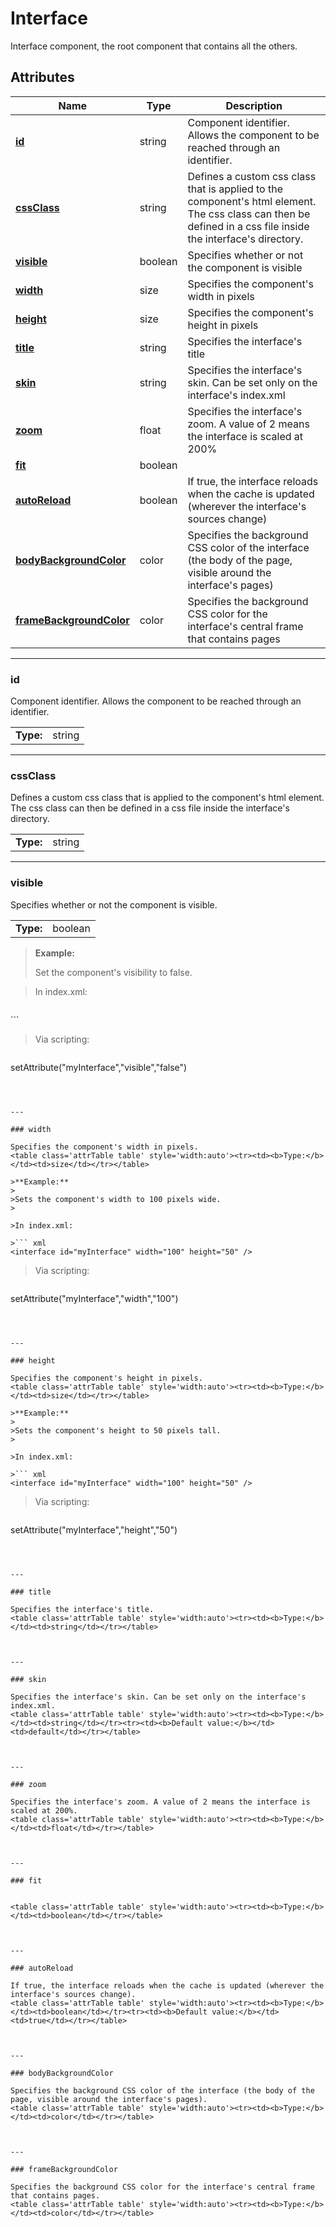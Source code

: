 
# Interface

Interface component, the root component that contains all the others.
## Attributes

|Name|Type|Description|
|---|---|---|
|**[id](#id)**|string|Component identifier. Allows the component to be reached through an identifier.|
|**[cssClass](#cssClass)**|string|Defines a custom css class that is applied to the component's html element. The css class can then be defined in a css file inside the interface's directory.|
|**[visible](#visible)**|boolean|Specifies whether or not the component is visible|
|**[width](#width)**|size|Specifies the component's width in pixels|
|**[height](#height)**|size|Specifies the component's height in pixels|
|**[title](#title)**|string|Specifies the interface's title|
|**[skin](#skin)**|string|Specifies the interface's skin. Can be set only on the interface's index.xml|
|**[zoom](#zoom)**|float|Specifies the interface's zoom. A value of 2 means the interface is scaled at 200%|
|**[fit](#fit)**|boolean||
|**[autoReload](#autoReload)**|boolean|If true, the interface reloads when the cache is updated (wherever the interface's sources change)|
|**[bodyBackgroundColor](#bodyBackgroundColor)**|color|Specifies the background CSS color of the interface (the body of the page, visible around the interface's pages)|
|**[frameBackgroundColor](#frameBackgroundColor)**|color|Specifies the background CSS color for the interface's central frame that contains pages|


---

### id

Component identifier. Allows the component to be reached through an identifier.
<table class='attrTable table' style='width:auto'><tr><td><b>Type:</b></td><td>string</td></tr></table>



---

### cssClass

Defines a custom css class that is applied to the component's html element. The css class can then be defined in a css file inside the interface's directory.
<table class='attrTable table' style='width:auto'><tr><td><b>Type:</b></td><td>string</td></tr></table>



---

### visible

Specifies whether or not the component is visible.
<table class='attrTable table' style='width:auto'><tr><td><b>Type:</b></td><td>boolean</td></tr></table>

>**Example:**
>
>Set the component's visibility to false.
>

>In index.xml:

>``` xml
<interface id="myInterface" visible="false" />
```

>Via scripting:

>``` js
setAttribute("myInterface","visible","false")
```



---

### width

Specifies the component's width in pixels.
<table class='attrTable table' style='width:auto'><tr><td><b>Type:</b></td><td>size</td></tr></table>

>**Example:**
>
>Sets the component's width to 100 pixels wide.
>

>In index.xml:

>``` xml
<interface id="myInterface" width="100" height="50" />
```

>Via scripting:

>``` js
setAttribute("myInterface","width","100")
```



---

### height

Specifies the component's height in pixels.
<table class='attrTable table' style='width:auto'><tr><td><b>Type:</b></td><td>size</td></tr></table>

>**Example:**
>
>Sets the component's height to 50 pixels tall.
>

>In index.xml:

>``` xml
<interface id="myInterface" width="100" height="50" />
```

>Via scripting:

>``` js
setAttribute("myInterface","height","50")
```



---

### title

Specifies the interface's title.
<table class='attrTable table' style='width:auto'><tr><td><b>Type:</b></td><td>string</td></tr></table>



---

### skin

Specifies the interface's skin. Can be set only on the interface's index.xml.
<table class='attrTable table' style='width:auto'><tr><td><b>Type:</b></td><td>string</td></tr><tr><td><b>Default value:</b></td><td>default</td></tr></table>



---

### zoom

Specifies the interface's zoom. A value of 2 means the interface is scaled at 200%.
<table class='attrTable table' style='width:auto'><tr><td><b>Type:</b></td><td>float</td></tr></table>



---

### fit


<table class='attrTable table' style='width:auto'><tr><td><b>Type:</b></td><td>boolean</td></tr></table>



---

### autoReload

If true, the interface reloads when the cache is updated (wherever the interface's sources change).
<table class='attrTable table' style='width:auto'><tr><td><b>Type:</b></td><td>boolean</td></tr><tr><td><b>Default value:</b></td><td>true</td></tr></table>



---

### bodyBackgroundColor

Specifies the background CSS color of the interface (the body of the page, visible around the interface's pages).
<table class='attrTable table' style='width:auto'><tr><td><b>Type:</b></td><td>color</td></tr></table>



---

### frameBackgroundColor

Specifies the background CSS color for the interface's central frame that contains pages.
<table class='attrTable table' style='width:auto'><tr><td><b>Type:</b></td><td>color</td></tr></table>

